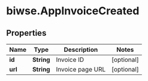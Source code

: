 # biwse.AppInvoiceCreated

## Properties

Name | Type | Description | Notes
------------ | ------------- | ------------- | -------------
**id** | **String** | Invoice ID | [optional] 
**url** | **String** | Invoice page URL | [optional] 


